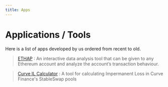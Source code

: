 ```yaml
---
title: Apps
---
```


# Applications / Tools

Here is a list of apps developed by us ordered from recent to old.

> [ETHAP](https://dives.fyi/apps/ethap) : An interactive data analysis tool that
can be given to any Ethereum account and analyze the account’s transaction
behaviour.

> [Curve IL Calculator](https://dives.fyi/apps/calculator) : A tool for
calculating Impermanent Loss in Curve Finance's StableSwap pools

